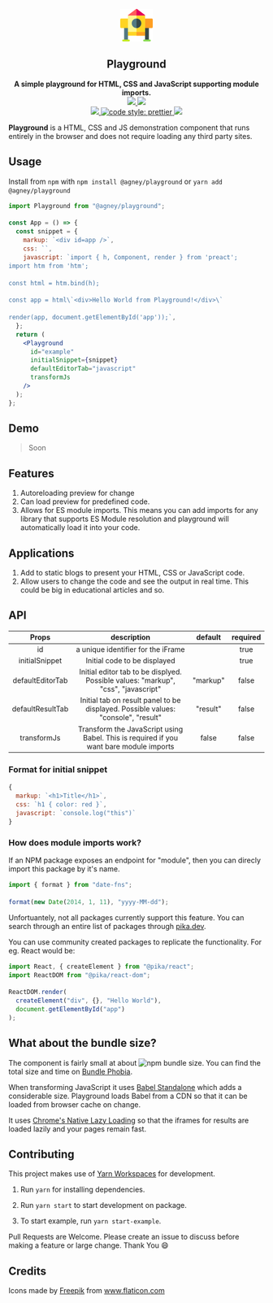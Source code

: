 <p align="center"><img src="./assets/icon.png"></p>
<h2 align="center">Playground</h2>
<p align="center">
<strong>A simple playground for HTML, CSS and JavaScript supporting module imports.</strong>
<br>
<a href="https://www.npmjs.com/package/@agney/playground">
  <img src="https://badge.fury.io/js/%40agney%2Fplayground.svg" />
</a>
<img src="https://img.shields.io/badge/module%20formats-umd%2C%20cjs%2C%20esm-green.svg" />
<br />
<a href="https://github.com/BoyWithSilverWings/playground/actions">
  <img src="https://github.com/BoyWithSilverWings/playground/workflows/Node%20CI/badge.svg" />
</a>
<a href="https://prettier.io">
  <img alt="code style: prettier" src="https://img.shields.io/badge/code_style-prettier-ff69b4.svg?style=flat-square" />
</a>
<a href="http://makeapullrequest.com">
  <img src="https://img.shields.io/badge/PRs-welcome-brightgreen.svg?style=flat-square" />
</a>
<br>

**Playground** is a HTML, CSS and JS demonstration component that runs entirely in the browser and does not require loading any third party sites.

## Usage

Install from `npm` with `npm install @agney/playground` or `yarn add @agney/playground`

```jsx
import Playground from "@agney/playground";

const App = () => {
  const snippet = {
    markup: `<div id=app />`,
    css: ``,
    javascript: `import { h, Component, render } from 'preact';
import htm from 'htm';

const html = htm.bind(h);

const app = html\`<div>Hello World from Playground!</div>\`

render(app, document.getElementById('app'));`,
  };
  return (
    <Playground
      id="example"
      initialSnippet={snippet}
      defaultEditorTab="javascript"
      transformJs
    />
  );
};
```

## Demo

> Soon

## Features

1. Autoreloading preview for change
2. Can load preview for predefined code.
3. Allows for ES module imports. This means you can add imports for any library that supports ES Module resolution and playground will automatically load it into your code.

## Applications

1. Add to static blogs to present your HTML, CSS or JavaScript code.
2. Allow users to change the code and see the output in real time. This could be big in educational articles and so.

## API

|      Props       |                                      description                                       | default  | required |
| :--------------: | :------------------------------------------------------------------------------------: | :------: | :------: |
|        id        |                           a unique identifier for the iFrame                           |          |   true   |
|  initialSnippet  |                              Initial code to be displayed                              |          |   true   |
| defaultEditorTab |   Initial editor tab to be displyed. Possible values: "markup", "css", "javascript"    | "markup" |  false   |
| defaultResultTab |   Initial tab on result panel to be displayed. Possible values: "console", "result"    | "result" |  false   |
|   transformJs    | Transform the JavaScript using Babel. This is required if you want bare module imports |  false   |  false   |

### Format for initial snippet

```js
{
  markup: `<h1>Title</h1>`,
  css: `h1 { color: red }`,
  javascript: `console.log("this")`
}
```

### How does module imports work?

If an NPM package exposes an endpoint for "module", then you can direcly import this package by it's name.

```js
import { format } from "date-fns";

format(new Date(2014, 1, 11), "yyyy-MM-dd");
```

Unfortuantely, not all packages currently support this feature. You can search through an entire list of packages through [pika.dev](https://pika.dev).

You can use community created packages to replicate the functionality. For eg. React would be:

```js
import React, { createElement } from "@pika/react";
import ReactDOM from "@pika/react-dom";

ReactDOM.render(
  createElement("div", {}, "Hello World"),
  document.getElementById("app")
);
```

## What about the bundle size?

The component is fairly small at about ![npm bundle size](https://img.shields.io/bundlephobia/minzip/@agney/playground). You can find the total size and time on [Bundle Phobia](https://bundlephobia.com/result?p=@agney/playground).

When transforming JavaScript it uses [Babel Standalone](https://babeljs.io/docs/en/babel-standalone) which adds a considerable size. Playground loads Babel from a CDN so that it can be loaded from browser cache on change.

It uses [Chrome's Native Lazy Loading](https://web.dev/native-lazy-loading/) so that the iframes for results are loaded lazily and your pages remain fast.

## Contributing

This project makes use of [Yarn Workspaces](https://yarnpkg.com/lang/en/docs/workspaces/) for development.

1. Run `yarn` for installing dependencies.

2. Run `yarn start` to start development on package.

3. To start example, run `yarn start-example`.

Pull Requests are Welcome. Please create an issue to discuss before making a feature or large change. Thank You :smile:

## Credits

<div>Icons made by <a href="https://www.flaticon.com/authors/freepik" title="Freepik">Freepik</a> from <a href="https://www.flaticon.com/" title="Flaticon">www.flaticon.com</a></div>
